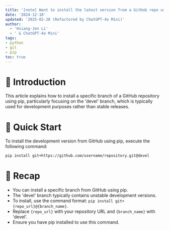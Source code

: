 ```yaml
---
title: '[note] Want to install the latest version from a GitHub repo using pip'
date: '2024-12-18'
updated: '2025-02-28 (Refactored by ChatGPT-4o Mini)'
author:
  - 'Hsiang-Jen Li'
  - ' & ChatGPT-4o Mini'
tags:
- python
- git
- pip
toc: true
---
```


# 📌 Introduction
This article explains how to install a specific branch of a GitHub repository using pip, particularly focusing on the 'devel' branch, which is typically used for development purposes rather than stable releases.
<!-- more -->

# 🚀 Quick Start
To install the development version from GitHub using pip, execute the following command:

```bash
pip install git+https://github.com/username/repository.git@devel
```

# 🔁 Recap
- You can install a specific branch from GitHub using pip.
- The 'devel' branch typically contains unstable development versions.
- To install, use the command format: `pip install git+{repo_url}@{branch_name}`.
- Replace `{repo_url}` with your repository URL and `{branch_name}` with 'devel'.
- Ensure you have pip installed to use this command.
